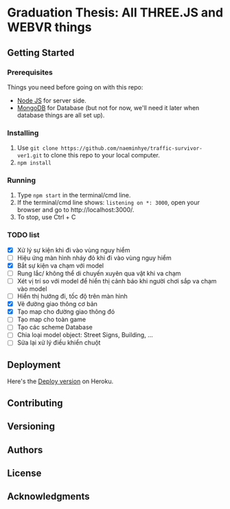 # Graduation Thesis: All THREE.JS and WEBVR things

## Getting Started

### Prerequisites
Things you need before going on with this repo:
- [Node JS](https://nodejs.org) for server side.
- [MongoDB](https://www.mongodb.com/) for Database (but not for now, we'll need it later when database things are all set up).

### Installing
1. Use `git clone https://github.com/naeminhye/traffic-survivor-ver1.git` to clone this repo to your local computer.
2. `npm install`

### Running
1. Type `npm start` in the terminal/cmd line.
2. If the terminal/cmd line shows: `listening on *: 3000`, open your browser and go to http://localhost:3000/.
3. To stop, use Ctrl + C

### TODO list
- [x] Xử lý sự kiện khi đi vào vùng nguy hiểm
- [ ] Hiệu ứng màn hình nháy đỏ khi đi vào vùng nguy hiểm
- [x] Bắt sự kiện va chạm với model
- [ ] Rung lắc/ không thể di chuyến xuyên qua vật khi va chạm
- [ ] Xét vị trí so với model để hiển thị cảnh báo khi người chơi sắp va chạm vào model
- [ ] Hiển thị hướng đi, tốc độ trên màn hình
- [x] Vẽ đường giao thông cơ bản
- [x] Tạo map cho đường giao thông đó
- [ ] Tạo map cho toàn game
- [ ] Tạo các scheme Database
- [ ] Chia loại model object: Street Signs, Building, ...
- [ ] Sửa lại xử lý điều khiển chuột

## Deployment
Here's the [Deploy version](https://traffic-survivor-ver1.herokuapp.com/) on Heroku.

## Contributing

## Versioning

## Authors

## License

## Acknowledgments